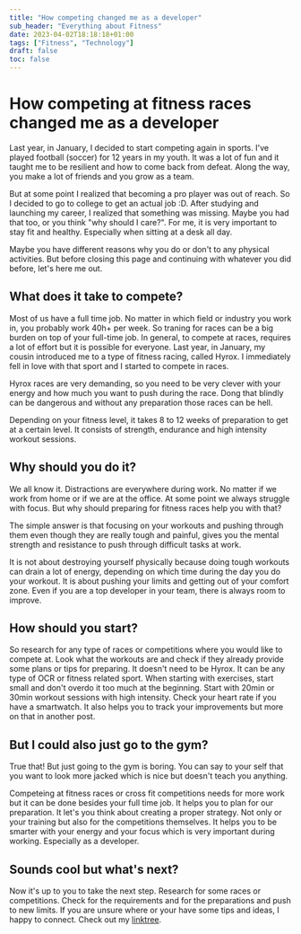 ```yaml
---
title: "How competing changed me as a developer"
sub_header: "Everything about Fitness"
date: 2023-04-02T18:18:18+01:00
tags: ["Fitness", "Technology"]
draft: false
toc: false
---
```


# How competing at fitness races changed me as a developer

Last year, in January, I decided to start competing again in sports. I've played football (soccer) for 12 years in my youth. It was a lot of fun and it taught me to be resilient and how to come back from defeat. Along the way, you make a lot of friends and you grow as a team. 

But at some point I realized that becoming a pro player was out of reach. So I decided to go to college to get an actual job :D. After studying and launching my career, I realized that something was missing. Maybe you had that too, or you think "why should I care?". For me, it is very important to stay fit and healthy. Especially when sitting at a desk all day.

Maybe you have different reasons why you do or don't to any physical activities. But before closing this page and continuing with whatever you did before, let's here me out.

## What does it take to compete?

Most of us have a full time job. No matter in which field or industry you work in, you probably work 40h+ per week. So traning for races can be a big burden on top of your full-time job. 
In general, to compete at races, requires a lot of effort but it is possible for everyone. Last year, in January, my cousin introduced me to a type of fitness racing, called Hyrox. I immediately fell in love with that sport and I started to compete in races.

Hyrox races are very demanding, so you need to be very clever with your energy and how much you want to push during the race. Dong that blindly can be dangerous and without any preparation those races can be hell.

Depending on your fitness level, it takes 8 to 12 weeks of preparation to get at a certain level. It consists of strength, endurance and high intensity workout sessions.

## Why should you do it?

We all know it. Distractions are everywhere during work. No matter if we work from home or if we are at the office. At some point we always struggle with focus. 
But why should preparing for fitness races help you with that? 

The simple answer is that focusing on your workouts and pushing through them even though they are really tough and painful, gives you the mental strength and resistance to push through difficult tasks at work.

It is not about destroying yourself physically because doing tough workouts can drain a lot of energy, depending on which time during the day you do your workout. It is about pushing your limits and getting out of your comfort zone. Even if you are a top developer in your team, there is always room to improve.

## How should you start?

So research for any type of races or competitions where you would like to compete at. Look what the workouts are and check if they already provide some plans or tips for preparing. It doesn't need to be Hyrox. It can be any type of OCR or fitness related sport. 
When starting with exercises, start small and don't overdo it too much at the beginning. Start with 20min or 30min workout sessions with high intensity. Check your heart rate if you have a smartwatch. It also helps you to track your improvements but more on that in another post.

## But I could also just go to the gym?

True that! But just going to the gym is boring. You can say to your self that you want to look more jacked which is nice but doesn't teach you anything.

Competeing at fitness races or cross fit competitions needs for more work but it can be done besides your full time job. It helps you to plan for our preparation. It let's you think about creating a proper strategy. Not only or your training but also for the competitions themselves. It helps you to be smarter with your energy and your focus which is very important during working. Especially as a developer.

## Sounds cool but what's next?

Now it's up to you to take the next step. Research for some races or competitions. Check for the requirements and for the preparations and push to new limits. If you are unsure where or your have some tips and ideas, I happy to connect. Check out my [linktree](https://linktr.ee/adrinamin).